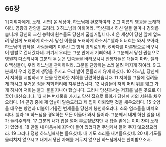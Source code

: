 ## 66장
1 [지휘자에게. 노래. 시편] 온 세상아, 하느님께 환호하여라.
2 그 이름의 영광을 노래하여라. 영광과 찬양을 드려라.
3 하느님께 아뢰어라. “당신께서 하신 일들 얼마나 경외롭습니까! 당신의 크신 능력에 원수들도 당신께 굽실거립니다.
4 온 세상이 당신 앞에 엎드려 당신께 노래하게 하소서. 당신 이름을 노래하게 하소서.” 셀라
5 너희는 와서 보아라, 하느님의 업적을. 사람들에게 이루신 그 행적 경외로워라.
6 바다를 마른땅으로 바꾸시어 맨발로 건너갔다네. 거기서 우리는 그분 안에서 기뻐하네.
7 그분께서 당신 권능으로 영원히 다스리시며 그분의 두 눈은 민족들을 바라보시니 반항자들은 대들지 마라. 셀라
8 백성들아, 우리 하느님을 찬미하여라. 그분을 찬양하는 소리 울려 퍼지게 하여라.
9 그분께서 우리 영혼에 생명을 주시고 우리 발이 흔들리지 않게 하셨다.
10 하느님, 당신께서 저희를 시험하시고 은을 단련하듯 저희를 단련하셨습니다.
11 저희를 그물에 걸려들게 하시고 무거운 짐을 저희 허리에 지우셨습니다.
12 사람들이 저희 머리 위를 밟고 가게 하시어 저희는 불과 물을 지나야 했습니다. 그러나 당신께서는 저희를 넓은 곳으로 이끌어 내셨습니다.
13 저는 번제물을 가지고 당신 집으로 들어가 당신께 저의 서원을 채우오리다.
14 곤경 중에 제 입술이 말씀드리고 제 입이 아뢰었던 것을 채우오리다.
15 숫양을 태우는 향연과 더불어 기름진 번제물을 당신께 봉헌하오리다. 소와 염소들을 바치오리다. 셀라
16 하느님을 경외하는 모든 이들아 와서 들어라. 그분께서 내게 하신 일을 내가 들려주리라.
17 그분께 내가 입을 열어 부르짖었지만 내 입술 밑에는 이미 찬미 노래가 있었네.
18 만일 내 마음속에 죄악이 들어 있었다면 주님께서 들어 주지 않으셨으리라.
19 그러나 정녕 하느님께서는 들으셨네. 내 기도 소리를 새겨들으셨네.
20 내 기도를 물리치지 않으시고 내게서 당신 자애를 거두지 않으신 하느님께서는 찬미받으소서.
